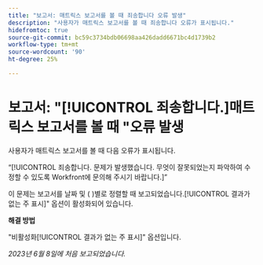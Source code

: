```yaml
---
title: "보고서: 매트릭스 보고서를 볼 때 죄송합니다 오류 발생"
description: "사용자가 매트릭스 보고서를 볼 때 죄송합니다 오류가 표시됩니다."
hidefromtoc: true
source-git-commit: bc59c3734bdb06698aa426dadd6671bc4d1739b2
workflow-type: tm+mt
source-wordcount: '90'
ht-degree: 25%

---
```



# 보고서: &quot;[!UICONTROL 죄송합니다.]매트릭스 보고서를 볼 때 &quot;오류 발생

사용자가 매트릭스 보고서를 볼 때 다음 오류가 표시됩니다.

“[!UICONTROL 죄송합니다. 문제가 발생했습니다. 무엇이 잘못되었는지 파악하여 수정할 수 있도록 Workfront에 문의해 주시기 바랍니다.]”

이 문제는 보고서를 날짜 및 ( )별로 정렬할 때 보고되었습니다.[!UICONTROL 결과가 없는 주 표시]&quot; 옵션이 활성화되어 있습니다.

**해결 방법**

&quot;비활성화[!UICONTROL 결과가 없는 주 표시]&quot; 옵션입니다.

_2023년 6월 8일에 처음 보고되었습니다._

